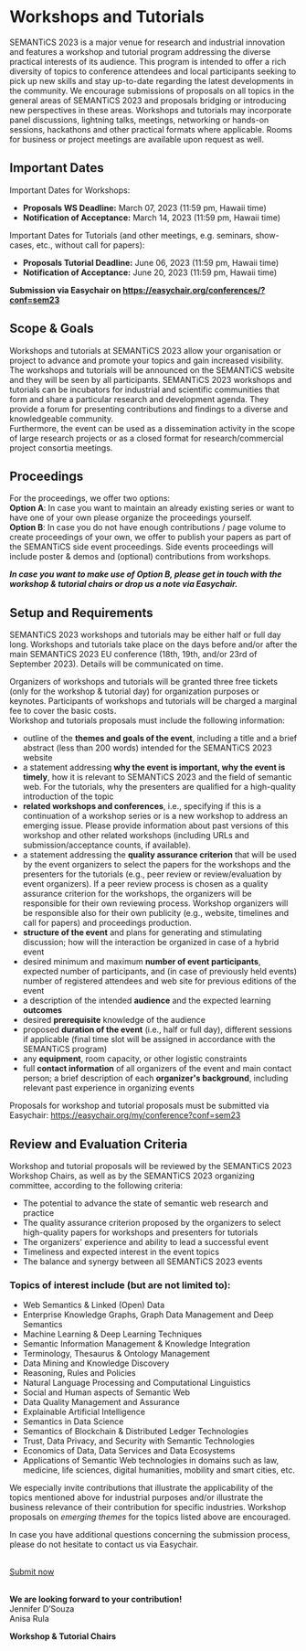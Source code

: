 # Workshops and Tutorials
SEMANTiCS 2023 is a major venue for research and industrial innovation and features a workshop and tutorial program addressing the diverse practical interests of its audience. This program is intended to offer a rich diversity of topics to conference attendees and local participants seeking to pick up new skills and stay up-to-date regarding the latest developments in the community. We encourage submissions of proposals on all topics in the general areas of SEMANTiCS 2023 and proposals bridging or introducing new perspectives in these areas. Workshops and tutorials may incorporate panel discussions, lightning talks, meetings, networking or hands-on sessions, hackathons and other practical formats where applicable. Rooms for business or project meetings are available upon request as well.

## Important Dates  
Important Dates for Workshops:
* **Proposals  WS Deadline:**	March 07, 2023 (11:59 pm, Hawaii time)
* **Notification of Acceptance:** March 14, 2023 (11:59 pm, Hawaii time)  

Important Dates for Tutorials (and other meetings, e.g. seminars, show-cases, etc., without call for papers):  
* **Proposals  Tutorial Deadline:** June 06, 2023 (11:59 pm, Hawaii time)
* **Notification of Acceptance:** June 20, 2023 (11:59 pm, Hawaii time)  

**Submission via Easychair on https://easychair.org/conferences/?conf=sem23** 

## Scope & Goals
Workshops and tutorials at SEMANTiCS 2023 allow your organisation or project to advance and promote your topics and gain increased visibility. The workshops and tutorials will be announced on the SEMANTiCS website and they will be seen by all participants. SEMANTiCS 2023 workshops and tutorials can be incubators for industrial and scientific communities that form and share a particular research and development agenda. They provide a forum for presenting contributions and findings to a diverse and knowledgeable community.  
Furthermore, the event can be used as a dissemination activity in the scope of large research projects or as a closed format for research/commercial project consortia meetings.

## Proceedings
For the proceedings, we offer two options:  
**Option A**: In case you want to maintain an already existing series or want to have one of your own please organize the proceedings yourself.  
**Option B**: In case you do not have enough contributions / page volume to create proceedings of your own, we offer to publish your papers as part of the SEMANTiCS side event proceedings. Side events proceedings will include poster & demos and (optional) contributions from workshops.  

***In case you want to make use of Option B, please get in touch with the workshop & tutorial chairs or drop us a note via Easychair.***

## Setup and Requirements 
SEMANTiCS 2023 workshops and tutorials may be either half or full day long. Workshops and tutorials take place on the days before and/or after the main SEMANTiCS 2023 EU conference (18th, 19th, and/or 23rd of September 2023). Details will be communicated on time.  

Organizers of workshops and tutorials will be granted three free tickets (only for the workshop & tutorial day) for organization purposes or keynotes. Participants of workshops and tutorials will be charged a marginal fee to cover the basic costs.   
Workshop and tutorials proposals must include the following information:

* outline of the **themes and goals of the event**, including a title and a brief abstract (less than 200 words) intended for the SEMANTiCS 2023 website
* a statement addressing **why the event is important, why the event is timely**, how it is relevant to SEMANTiCS 2023 and the field of semantic web. For the tutorials, why the presenters are qualified for a high-quality introduction of the topic
* **related workshops and conferences**, i.e., specifying if this is a continuation of a workshop series or is a new workshop to address an emerging issue. Please provide information about past versions of this workshop and other related workshops (including URLs and submission/acceptance counts, if available).
* a statement addressing the **quality assurance criterion** that will be used by the event organizers to select the papers for the workshops and the presenters for the tutorials (e.g., peer review or review/evaluation by event organizers). If a peer review process is chosen as a quality assurance criterion for the workshops, the organizers will be responsible for their own reviewing process. Workshop organizers will be responsible also for their own publicity (e.g., website, timelines and call for papers) and proceedings production. 
* **structure of the event** and plans for generating and stimulating discussion; how will the interaction be organized in case of a hybrid event
* desired minimum and maximum **number of event participants**, expected number of participants, and (in case of previously held events) number of registered attendees and web site for previous editions of the event
* a description of the intended **audience** and the expected learning **outcomes**
* desired **prerequisite** knowledge of the audience
* proposed **duration of the event** (i.e., half or full day), different sessions if applicable (final time slot will be assigned in accordance with the SEMANTiCS program)
* any **equipment**, room capacity, or other logistic constraints
* full **contact information** of all organizers of the event and main contact person; a brief description of each **organizer's background**, including relevant past experience in organizing events

Proposals for workshop and tutorial proposals must be submitted via Easychair:  https://easychair.org/my/conference?conf=sem23

## Review and Evaluation Criteria
Workshop and tutorial proposals will be reviewed by the SEMANTiCS 2023 Workshop Chairs, as well as by the SEMANTiCS 2023 organizing committee, according to the following criteria:  
* The potential to advance the state of semantic web research and practice
* The quality assurance criterion proposed by the organizers to select high-quality papers for workshops and presenters for tutorials 
* The organizers' experience and ability to lead a successful event 
* Timeliness and expected interest in the event topics
* The balance and synergy between all SEMANTiCS 2023 events

### Topics of interest include (but are not limited to):
* Web Semantics & Linked (Open) Data 
* Enterprise Knowledge Graphs, Graph Data Management and Deep Semantics
* Machine Learning & Deep Learning Techniques
* Semantic Information Management & Knowledge Integration 
* Terminology, Thesaurus & Ontology Management
* Data Mining and Knowledge Discovery
* Reasoning, Rules and Policies 
* Natural Language Processing and Computational Linguistics
* Social and Human aspects of Semantic Web
* Data Quality Management and Assurance
* Explainable Artificial Intelligence
* Semantics in Data Science 
* Semantics of Blockchain & Distributed Ledger Technologies
* Trust, Data Privacy, and Security with Semantic Technologies
* Economics of Data, Data Services and Data Ecosystems
* Applications of Semantic Web technologies in domains such as law, medicine, life sciences, digital humanities, mobility and smart cities, etc. 

We especially invite contributions that illustrate the applicability of the topics mentioned above for industrial purposes and/or illustrate the business relevance of their contribution for specific industries. Workshop proposals on *emerging themes* for the topics listed above are encouraged.  

In case you have additional questions concerning the submission process, please do not hesitate to contact us via Easychair.

<br />
<a href="https://easychair.org/conferences/?conf=sem23" class="btn-submit">Submit now</a>
<br />
<br />
  
**We are looking forward to your contribution!**  
Jennifer D’Souza  
Anisa Rula

**Workshop & Tutorial Chairs**


